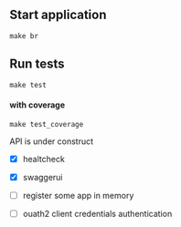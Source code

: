 ## Start application

    make br


## Run tests

    make test

#### with coverage

    make test_coverage

API is under construct

- [x] healtcheck  
- [x] swaggerui  
- [ ] register some app in memory  
- [ ] ouath2 client credentials authentication  
  
